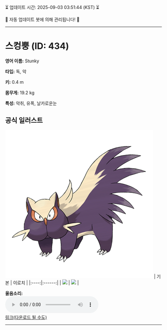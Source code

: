 
⏳ 업데이트 시간: 2025-09-03 03:51:44 (KST) ⏳

🤖 자동 업데이트 봇에 의해 관리됩니다! 🤖

---

# 스컹뿡 (ID: 434)
**영어 이름:** Stunky

**타입:** 독, 악

**키:** 0.4 m

**몸무게:** 19.2 kg

**특성:** 악취, 유폭, 날카로운눈

## 공식 일러스트
![](https://raw.githubusercontent.com/PokeAPI/sprites/master/sprites/pokemon/other/official-artwork/434.png)
| 기본 | 이로치 |
|:----:|:------:|
| <img src="http://play.pokemonshowdown.com/sprites/ani/stunky.gif" width="200"> | <img src="http://play.pokemonshowdown.com/sprites/ani-shiny/stunky.gif" width="200"> |

**울음소리:**<br><audio controls src="https://raw.githubusercontent.com/PokeAPI/cries/main/cries/pokemon/latest/434.ogg"></audio><br> [링크(다운로드 될 수도)](https://raw.githubusercontent.com/PokeAPI/cries/main/cries/pokemon/latest/434.ogg)


---
